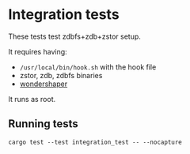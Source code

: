 # Integration tests

These tests test zdbfs+zdb+zstor setup.

It requires having:
- `/usr/local/bin/hook.sh` with the hook file
- zstor, zdb, zdbfs binaries
- [wondershaper](https://github.com/magnific0/wondershaper/blob/master/wondershaper)

It runs as root.

## Running tests
`cargo test --test integration_test -- --nocapture`